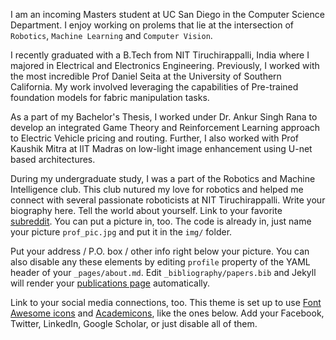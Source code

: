 I am an incoming Masters student at UC San Diego in the Computer Science Department. I enjoy working on prolems that lie at the intersection of `Robotics`, `Machine Learning` and `Computer Vision`.

I recently graduated with a B.Tech from NIT Tiruchirappalli, India where I majored in Electrical and Electronics Engineering. Previously, I worked with the most incredible Prof Daniel Seita at the University of Southern California. My work involved leveraging the capabilities of Pre-trained foundation models for fabric manipulation tasks. 

As a part of my Bachelor's Thesis, I worked under Dr. Ankur Singh Rana to develop an integrated Game Theory and Reinforcement Learning approach to Electric Vehicle pricing and routing. Further, I also worked with Prof Kaushik Mitra at IIT Madras on low-light image enhancement using U-net based architectures. 

During my undergraduate study, I was a part of the Robotics and Machine Intelligence club. This club nutured my love for robotics and helped me connect with several passionate roboticists at NIT Tiruchirappalli. 
Write your biography here. Tell the world about yourself. Link to your favorite [subreddit](http://reddit.com). You can put a picture in, too. The code is already in, just name your picture `prof_pic.jpg` and put it in the `img/` folder.

Put your address / P.O. box / other info right below your picture. You can also disable any these elements by editing `profile` property of the YAML header of your `_pages/about.md`. Edit `_bibliography/papers.bib` and Jekyll will render your [publications page](/al-folio/publications/) automatically.

Link to your social media connections, too. This theme is set up to use [Font Awesome icons](https://fontawesome.com/) and [Academicons](https://jpswalsh.github.io/academicons/), like the ones below. Add your Facebook, Twitter, LinkedIn, Google Scholar, or just disable all of them.
